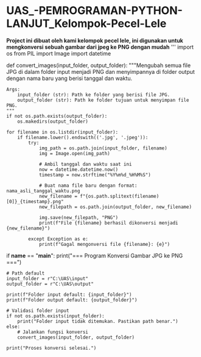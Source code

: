 # UAS_-PEMROGRAMAN-PYTHON-LANJUT_Kelompok-Pecel-Lele

**Project ini dibuat oleh kami kelompok pecel lele, ini digunakan untuk mengkonversi sebuah gambar dari jpeg ke PNG dengan mudah**
'''
import os
from PIL import Image
import datetime

def convert_images(input_folder, output_folder):
    """Mengubah semua file JPG di dalam folder input menjadi PNG dan menyimpannya di folder output dengan nama baru yang berisi tanggal dan waktu.

    Args:
        input_folder (str): Path ke folder yang berisi file JPG.
        output_folder (str): Path ke folder tujuan untuk menyimpan file PNG.
    """
    if not os.path.exists(output_folder):
        os.makedirs(output_folder)

    for filename in os.listdir(input_folder):
        if filename.lower().endswith(('.jpg', '.jpeg')):
            try:
                img_path = os.path.join(input_folder, filename)
                img = Image.open(img_path)

                # Ambil tanggal dan waktu saat ini
                now = datetime.datetime.now()
                timestamp = now.strftime("%Y%m%d_%H%M%S")

                # Buat nama file baru dengan format: nama_asli_tanggal_waktu.png
                new_filename = f"{os.path.splitext(filename)[0]}_{timestamp}.png"
                new_filepath = os.path.join(output_folder, new_filename)

                img.save(new_filepath, "PNG")
                print(f"File {filename} berhasil dikonversi menjadi {new_filename}")

            except Exception as e:
                print(f"Gagal mengonversi file {filename}: {e}")

if __name__ == "__main__":
    print("=== Program Konversi Gambar JPG ke PNG ===")
    
    # Path default
    input_folder = r"C:\UAS\input"
    output_folder = r"C:\UAS\output"

    print(f"Folder input default: {input_folder}")
    print(f"Folder output default: {output_folder}")

    # Validasi folder input
    if not os.path.exists(input_folder):
        print("Folder input tidak ditemukan. Pastikan path benar.")
    else:
        # Jalankan fungsi konversi
        convert_images(input_folder, output_folder)

    print("Proses konversi selesai.")
